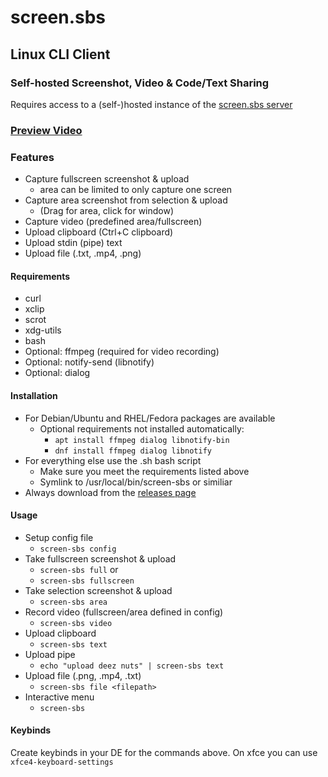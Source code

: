 # screen.sbs
## Linux CLI Client
### Self-hosted Screenshot, Video & Code/Text Sharing
Requires access to a (self-)hosted instance of the [screen.sbs server](https://github.com/screen-sbs/server)
<br>

### [Preview Video](https://screen.sbs/vcogk49hp5j)

### Features
- Capture fullscreen screenshot & upload
  - area can be limited to only capture one screen
- Capture area screenshot from selection & upload
  - (Drag for area, click for window)
- Capture video (predefined area/fullscreen)
- Upload clipboard (Ctrl+C clipboard)
- Upload stdin (pipe) text
- Upload file (.txt, .mp4, .png)

#### Requirements
- curl
- xclip
- scrot
- xdg-utils
- bash
- Optional: ffmpeg (required for video recording)
- Optional: notify-send (libnotify)
- Optional: dialog

#### Installation
- For Debian/Ubuntu and RHEL/Fedora packages are available
  - Optional requirements not installed automatically:
    - ```apt install ffmpeg dialog libnotify-bin```
    - ```dnf install ffmpeg dialog libnotify```
- For everything else use the .sh bash script
  - Make sure you meet the requirements listed above
  - Symlink to /usr/local/bin/screen-sbs or similiar
- Always download from the [releases page](https://github.com/screen-sbs/client-linux/releases/latest)

#### Usage
- Setup config file
  - ```screen-sbs config```
- Take fullscreen screenshot & upload
  - ```screen-sbs full``` or
  - ```screen-sbs fullscreen```
- Take selection screenshot & upload
  - ```screen-sbs area```
- Record video (fullscreen/area defined in config)
  - ```screen-sbs video```
- Upload clipboard
  - ```screen-sbs text```
- Upload pipe
  - ```echo "upload deez nuts" | screen-sbs text```
- Upload file (.png, .mp4, .txt)
  - ```screen-sbs file <filepath>```
- Interactive menu
  - ```screen-sbs``` 


#### Keybinds
Create keybinds in your DE for the commands above.
On xfce you can use ```xfce4-keyboard-settings```
